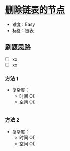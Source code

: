 # [删除链表的节点](https://leetcode-cn.com/problems/shan-chu-lian-biao-de-jie-dian-lcof/)

- 难度：Easy
- 标签：链表

## 刷题思路

- [ ] xx
- [ ] xx

### 方法 1

- 复杂度：
    - 时间 O()
    - 空间 O()

``` js

```

### 方法 2

- 复杂度：
    - 时间 O()
    - 空间 O()

``` js

```
